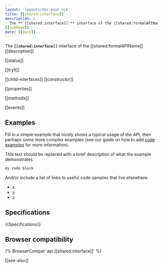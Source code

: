 ```yaml
---
layout: 'layouts/doc-post.njk'
title: [[shared:interface]]
description: >
  The **`[[shared:interface]]`** interface of the [[shared:formalAPIName]] [[description]]
[[subHead]]
date: [[date]]
---
```


The **`[[shared:interface]]`** interface of the [[shared:formalAPIName]] [[description]]

[[status]]

[[tryIt]]

[[child-interfaces]] [[constructor]]

[[properties]]

[[methods]]

[[events]]

## Examples

Fill in a simple example that nicely shows a typical usage of the API, then perhaps some more complex examples (see our guide on how to add [code examples](/en-US/docs/MDN/Contribute/Structures/Code_examples) for more information).

This text should be replaced with a brief description of what the example demonstrates.

```js
my code block
```

And/or include a list of links to useful code samples that live elsewhere:

*   x
*   y
*   z

## Specifications

{{Specifications}}

## Browser compatibility

{% BrowserCompat 'api.[[shared:interface]]' %}

[[see-also]]